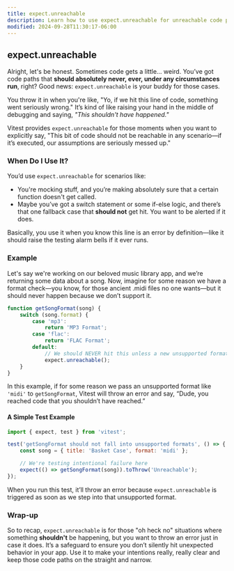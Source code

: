```yaml
---
title: expect.unreachable
description: Learn how to use expect.unreachable for unreachable code paths.
modified: 2024-09-28T11:30:17-06:00
---
```


## expect.unreachable

Alright, let's be honest. Sometimes code gets a little… weird. You’ve got code paths that **should absolutely never, ever, under any circumstances run**, right? Good news: `expect.unreachable` is your buddy for those cases.

You throw it in when you're like, "Yo, if we hit this line of code, something went seriously wrong." It’s kind of like raising your hand in the middle of debugging and saying, _"This shouldn't have happened."_

Vitest provides `expect.unreachable` for those moments when you want to explicitly say, "This bit of code should not be reachable in any scenario—if it’s executed, our assumptions are seriously messed up."

### When Do I Use It?

You’d use `expect.unreachable` for scenarios like:

- You're mocking stuff, and you’re making absolutely sure that a certain function doesn't get called.
- Maybe you’ve got a switch statement or some if-else logic, and there’s that one fallback case that **should not** get hit. You want to be alerted if it does.

Basically, you use it when you know this line is an error by definition—like it should raise the testing alarm bells if it ever runs.

### Example

Let's say we're working on our beloved music library app, and we’re returning some data about a song. Now, imagine for some reason we have a format check—you know, for those ancient .midi files no one wants—but it should never happen because we don’t support it.

```js
function getSongFormat(song) {
	switch (song.format) {
		case 'mp3':
			return 'MP3 Format';
		case 'flac':
			return 'FLAC Format';
		default:
			// We should NEVER hit this unless a new unsupported format was accidentally passed
			expect.unreachable();
	}
}
```

In this example, if for some reason we pass an unsupported format like `'midi'` to `getSongFormat`, Vitest will throw an error and say, “Dude, you reached code that you shouldn’t have reached.”

#### A Simple Test Example

```js
import { expect, test } from 'vitest';

test('getSongFormat should not fall into unsupported formats', () => {
	const song = { title: 'Basket Case', format: 'midi' };

	// We're testing intentional failure here
	expect(() => getSongFormat(song)).toThrow('Unreachable');
});
```

When you run this test, it’ll throw an error because `expect.unreachable` is triggered as soon as we step into that unsupported format.

### Wrap-up

So to recap, `expect.unreachable` is for those "oh heck no" situations where something **shouldn't** be happening, but you want to throw an error just in case it does. It’s a safeguard to ensure you don’t silently hit unexpected behavior in your app. Use it to make your intentions really, really clear and keep those code paths on the straight and narrow.

```ts

```
